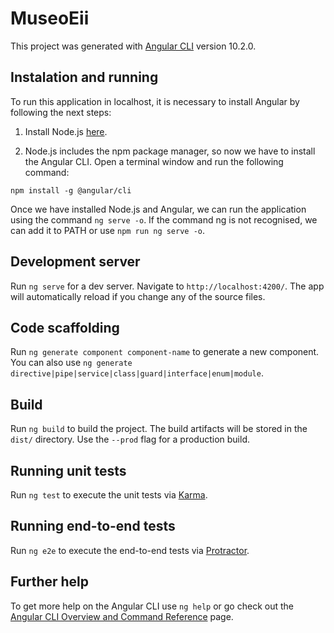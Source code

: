 # MuseoEii

This project was generated with [Angular CLI](https://github.com/angular/angular-cli) version 10.2.0.

## Instalation and running

To run this application in localhost, it is necessary to install Angular by following the next steps:

1. Install Node.js [here](https://nodejs.org/en/download/).

2. Node.js includes the npm package manager, so now we have to install the Angular CLI. Open a terminal window and run the following command:

`npm install -g @angular/cli`

Once we have installed Node.js and Angular, we can run the application using the command `ng serve -o`. If the command ng is not recognised, we can add it to PATH or use `npm run ng serve -o`.

## Development server

Run `ng serve` for a dev server. Navigate to `http://localhost:4200/`. The app will automatically reload if you change any of the source files.

## Code scaffolding

Run `ng generate component component-name` to generate a new component. You can also use `ng generate directive|pipe|service|class|guard|interface|enum|module`.

## Build

Run `ng build` to build the project. The build artifacts will be stored in the `dist/` directory. Use the `--prod` flag for a production build.

## Running unit tests

Run `ng test` to execute the unit tests via [Karma](https://karma-runner.github.io).

## Running end-to-end tests

Run `ng e2e` to execute the end-to-end tests via [Protractor](http://www.protractortest.org/).

## Further help

To get more help on the Angular CLI use `ng help` or go check out the [Angular CLI Overview and Command Reference](https://angular.io/cli) page.
